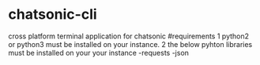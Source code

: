 # chatsonic-cli
cross platform terminal application for chatsonic
#requirements
1 python2 or python3 must be installed on your instance.
2 the below pyhton libraries must be installed on your your instance 
    -requests
    -json
